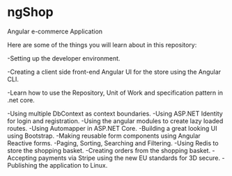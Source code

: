 # ngShop
Angular e-commerce Application 

Here are some of the things you will learn about in this repository:

-Setting up the developer environment.

-Creating a client side front-end Angular UI for the store using the Angular CLI.

-Learn how to use the Repository, Unit of Work and specification pattern in .net core.

-Using multiple DbContext as context boundaries.
-Using ASP.NET Identity for login and registration.
-Using the angular modules to create lazy loaded routes.
-Using Automapper in ASP.NET Core.
-Building a great looking UI using Bootstrap.
-Making reusable form components using Angular Reactive forms.
-Paging, Sorting, Searching and Filtering.
-Using Redis to store the shopping basket.
-Creating orders from the shopping basket.
-Accepting payments via Stripe using the new EU standards for 3D secure.
-Publishing the application to Linux.


